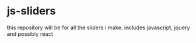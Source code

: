 # js-sliders
this repository will be for all the sliders i make. includes javascript, jquery and possibly react
